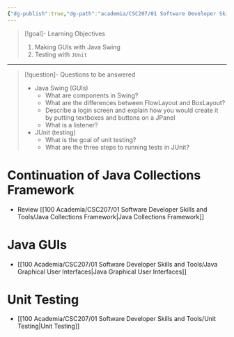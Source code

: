 ```yaml
---
{"dg-publish":true,"dg-path":"academia/CSC207/01 Software Developer Skills and Tools/Week 4 - Java Graphical User Interfaces, Unit Testing.md","permalink":"/academia/csc-207/01-software-developer-skills-and-tools/week-4-java-graphical-user-interfaces-unit-testing/","tags":["lecture","note","university"],"created":"2024-09-24T21:44:20.000-04:00","updated":"2024-10-30T20:51:50.009-04:00"}
---
```



> [!goal]- Learning Objectives
>
> 1. Making GUIs with Java Swing
> 2. Testing with `JUnit`

---

> [!question]- Questions to be answered
>
> - Java Swing (GUIs)
>     - What are components in Swing?
>     - What are the differences between FlowLayout and BoxLayout?
>     - Describe a login screen and explain how you would create it by putting textboxes and buttons on a JPanel
>     - What is a listener?
> - JUnit (testing)
>     - What is the goal of unit testing?
>     - What are the three steps to running tests in JUnit?

# Continuation of Java Collections Framework

- Review [[100 Academia/CSC207/01 Software Developer Skills and Tools/Java Collections Framework\|Java Collections Framework]]

# Java GUIs

- [[100 Academia/CSC207/01 Software Developer Skills and Tools/Java Graphical User Interfaces\|Java Graphical User Interfaces]]

# Unit Testing

- [[100 Academia/CSC207/01 Software Developer Skills and Tools/Unit Testing\|Unit Testing]]
